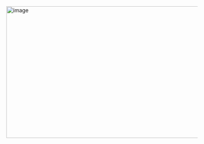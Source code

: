 <img width="542" height="347" alt="image" src="https://github.com/user-attachments/assets/9737d1fa-7ed1-4090-95cc-760115be3ff7" />
